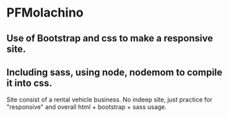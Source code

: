 # PFMolachino
## Use of Bootstrap and css to make a responsive site.
## Including sass, using node, nodemom to compile it into css.
Site consist of a rental vehicle business. No indeep site, just practice for "responsive" and overall html + bootstrap + sass usage.
